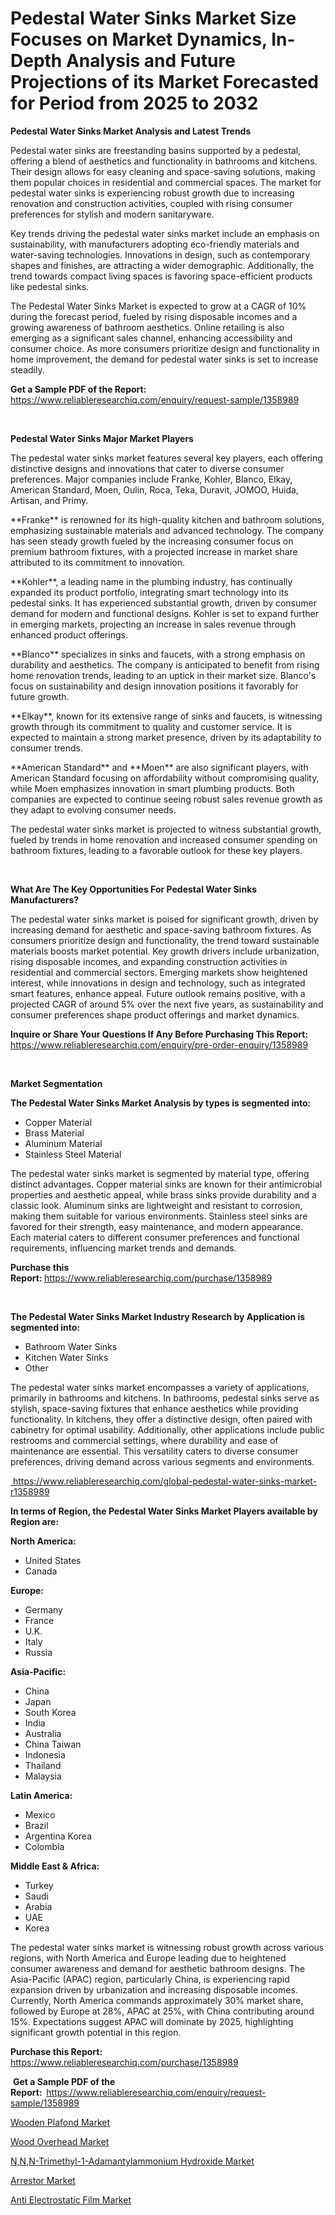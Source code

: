<p><h1>Pedestal Water Sinks Market Size Focuses on Market Dynamics, In-Depth Analysis and Future Projections of its Market Forecasted for Period from 2025 to 2032</h1></p><p><strong>Pedestal Water Sinks Market Analysis and Latest Trends</strong></p>
<p><p>Pedestal water sinks are freestanding basins supported by a pedestal, offering a blend of aesthetics and functionality in bathrooms and kitchens. Their design allows for easy cleaning and space-saving solutions, making them popular choices in residential and commercial spaces. The market for pedestal water sinks is experiencing robust growth due to increasing renovation and construction activities, coupled with rising consumer preferences for stylish and modern sanitaryware.</p><p>Key trends driving the pedestal water sinks market include an emphasis on sustainability, with manufacturers adopting eco-friendly materials and water-saving technologies. Innovations in design, such as contemporary shapes and finishes, are attracting a wider demographic. Additionally, the trend towards compact living spaces is favoring space-efficient products like pedestal sinks. </p><p>The Pedestal Water Sinks Market is expected to grow at a CAGR of 10% during the forecast period, fueled by rising disposable incomes and a growing awareness of bathroom aesthetics. Online retailing is also emerging as a significant sales channel, enhancing accessibility and consumer choice. As more consumers prioritize design and functionality in home improvement, the demand for pedestal water sinks is set to increase steadily.</p></p>
<p><strong>Get a Sample PDF of the Report:&nbsp;</strong> <a href="https://www.reliableresearchiq.com/enquiry/request-sample/1358989?utm_campaign=1129&utm_medium=2&utm_source=Github&utm_content=ia&utm_term=22032025&utm_id=pedestal-water-sinks">https://www.reliableresearchiq.com/enquiry/request-sample/1358989</a></p>
<p>&nbsp;</p>
<p><strong>Pedestal Water Sinks Major Market Players</strong></p>
<p><p>The pedestal water sinks market features several key players, each offering distinctive designs and innovations that cater to diverse consumer preferences. Major companies include Franke, Kohler, Blanco, Elkay, American Standard, Moen, Oulin, Roca, Teka, Duravit, JOMOO, Huida, Artisan, and Primy.</p><p>**Franke** is renowned for its high-quality kitchen and bathroom solutions, emphasizing sustainable materials and advanced technology. The company has seen steady growth fueled by the increasing consumer focus on premium bathroom fixtures, with a projected increase in market share attributed to its commitment to innovation.</p><p>**Kohler**, a leading name in the plumbing industry, has continually expanded its product portfolio, integrating smart technology into its pedestal sinks. It has experienced substantial growth, driven by consumer demand for modern and functional designs. Kohler is set to expand further in emerging markets, projecting an increase in sales revenue through enhanced product offerings.</p><p>**Blanco** specializes in sinks and faucets, with a strong emphasis on durability and aesthetics. The company is anticipated to benefit from rising home renovation trends, leading to an uptick in their market size. Blanco's focus on sustainability and design innovation positions it favorably for future growth.</p><p>**Elkay**, known for its extensive range of sinks and faucets, is witnessing growth through its commitment to quality and customer service. It is expected to maintain a strong market presence, driven by its adaptability to consumer trends.</p><p>**American Standard** and **Moen** are also significant players, with American Standard focusing on affordability without compromising quality, while Moen emphasizes innovation in smart plumbing products. Both companies are expected to continue seeing robust sales revenue growth as they adapt to evolving consumer needs.</p><p>The pedestal water sinks market is projected to witness substantial growth, fueled by trends in home renovation and increased consumer spending on bathroom fixtures, leading to a favorable outlook for these key players.</p></p>
<p>&nbsp;</p>
<p><strong>What Are The Key Opportunities For Pedestal Water Sinks Manufacturers?</strong></p>
<p><p>The pedestal water sinks market is poised for significant growth, driven by increasing demand for aesthetic and space-saving bathroom fixtures. As consumers prioritize design and functionality, the trend toward sustainable materials boosts market potential. Key growth drivers include urbanization, rising disposable incomes, and expanding construction activities in residential and commercial sectors. Emerging markets show heightened interest, while innovations in design and technology, such as integrated smart features, enhance appeal. Future outlook remains positive, with a projected CAGR of around 5% over the next five years, as sustainability and consumer preferences shape product offerings and market dynamics.</p></p>
<p><strong>Inquire or Share Your Questions If Any Before Purchasing This Report:</strong> <a href="https://www.reliableresearchiq.com/enquiry/pre-order-enquiry/1358989?utm_campaign=1129&utm_medium=2&utm_source=Github&utm_content=ia&utm_term=22032025&utm_id=pedestal-water-sinks">https://www.reliableresearchiq.com/enquiry/pre-order-enquiry/1358989</a></p>
<p>&nbsp;</p>
<p><strong>Market Segmentation</strong></p>
<p><strong>The Pedestal Water Sinks Market Analysis by types is segmented into:</strong></p>
<p><ul><li>Copper Material</li><li>Brass Material</li><li>Aluminum Material</li><li>Stainless Steel Material</li></ul></p>
<p><p>The pedestal water sinks market is segmented by material type, offering distinct advantages. Copper material sinks are known for their antimicrobial properties and aesthetic appeal, while brass sinks provide durability and a classic look. Aluminum sinks are lightweight and resistant to corrosion, making them suitable for various environments. Stainless steel sinks are favored for their strength, easy maintenance, and modern appearance. Each material caters to different consumer preferences and functional requirements, influencing market trends and demands.</p></p>
<p><strong>Purchase this Report:&nbsp;</strong><a href="https://www.reliableresearchiq.com/purchase/1358989?utm_campaign=1129&utm_medium=2&utm_source=Github&utm_content=ia&utm_term=22032025&utm_id=pedestal-water-sinks">https://www.reliableresearchiq.com/purchase/1358989</a></p>
<p>&nbsp;</p>
<p><strong>The Pedestal Water Sinks Market Industry Research by Application is segmented into:</strong></p>
<p><ul><li>Bathroom Water Sinks</li><li>Kitchen Water Sinks</li><li>Other</li></ul></p>
<p><p>The pedestal water sinks market encompasses a variety of applications, primarily in bathrooms and kitchens. In bathrooms, pedestal sinks serve as stylish, space-saving fixtures that enhance aesthetics while providing functionality. In kitchens, they offer a distinctive design, often paired with cabinetry for optimal usability. Additionally, other applications include public restrooms and commercial settings, where durability and ease of maintenance are essential. This versatility caters to diverse consumer preferences, driving demand across various segments and environments.</p></p>
<p><a href="https://www.reliableresearchiq.com/global-pedestal-water-sinks-market-r1358989?utm_campaign=1129&utm_medium=2&utm_source=Github&utm_content=ia&utm_term=22032025&utm_id=pedestal-water-sinks">&nbsp;https://www.reliableresearchiq.com/global-pedestal-water-sinks-market-r1358989</a></p>
<p><strong>In terms of Region, the Pedestal Water Sinks Market Players available by Region are:</strong></p>
<p>
    <p> <strong> North America: </strong>
        <ul>
            <li>United States</li>
            <li>Canada</li>
        </ul>
        </p> 
    <p> <strong> Europe: </strong>
        <ul>
            <li>Germany</li>
            <li>France</li>
            <li>U.K.</li>
            <li>Italy</li>
            <li>Russia</li>
        </ul>
        </p> 
    <p> <strong> Asia-Pacific: </strong>
        <ul>
            <li>China</li>
            <li>Japan</li>
            <li>South Korea</li>
            <li>India</li>
            <li>Australia</li>
            <li>China Taiwan</li>
            <li>Indonesia</li>
            <li>Thailand</li>
            <li>Malaysia</li>
        </ul>
        </p> 
    <p> <strong> Latin America: </strong>
        <ul>
            <li>Mexico</li>
            <li>Brazil</li>
            <li>Argentina Korea</li>
            <li>Colombia</li>
        </ul>
        </p> 
    <p> <strong> Middle East & Africa: </strong>
        <ul>
            <li>Turkey</li>
            <li>Saudi</li>
            <li>Arabia</li>
            <li>UAE</li>
            <li>Korea</li>
        </ul>
    </p>
    </p>
<p><p>The pedestal water sinks market is witnessing robust growth across various regions, with North America and Europe leading due to heightened consumer awareness and demand for aesthetic bathroom designs. The Asia-Pacific (APAC) region, particularly China, is experiencing rapid expansion driven by urbanization and increasing disposable incomes. Currently, North America commands approximately 30% market share, followed by Europe at 28%, APAC at 25%, with China contributing around 15%. Expectations suggest APAC will dominate by 2025, highlighting significant growth potential in this region.</p></p>
<p><strong>Purchase this Report: </strong><a href="https://www.reliableresearchiq.com/purchase/1358989?utm_campaign=1129&utm_medium=2&utm_source=Github&utm_content=ia&utm_term=22032025&utm_id=pedestal-water-sinks">https://www.reliableresearchiq.com/purchase/1358989</a></p>
<p>&nbsp;<strong>Get a Sample PDF of the Report:&nbsp;&nbsp;</strong><a href="https://www.reliableresearchiq.com/enquiry/request-sample/1358989?utm_campaign=1129&utm_medium=2&utm_source=Github&utm_content=ia&utm_term=22032025&utm_id=pedestal-water-sinks">https://www.reliableresearchiq.com/enquiry/request-sample/1358989</a></p>
<p><strong></strong></p>
<p><p><a href="https://github.com/stunzkocotpv/Market-Research-Report-List-1/blob/main/wooden-plafond-market.md?utm_campaign=1129&utm_medium=2&utm_source=Github&utm_content=ia&utm_term=22032025&utm_id=pedestal-water-sinks">Wooden Plafond Market</a></p><p><a href="https://github.com/iwanesucices/Market-Research-Report-List-1/blob/main/wood-overhead-market.md?utm_campaign=1129&utm_medium=2&utm_source=Github&utm_content=ia&utm_term=22032025&utm_id=pedestal-water-sinks">Wood Overhead Market</a></p><p><a href="https://github.com/sulvantomppa/Market-Research-Report-List-1/blob/main/nnn-trimethyl-1-adamantylammonium-hydroxide-market.md?utm_campaign=1129&utm_medium=2&utm_source=Github&utm_content=ia&utm_term=22032025&utm_id=pedestal-water-sinks">N,N,N-Trimethyl-1-Adamantylammonium Hydroxide Market</a></p><p><a href="https://github.com/snapetylerho/Market-Research-Report-List-1/blob/main/arrestor-market.md?utm_campaign=1129&utm_medium=2&utm_source=Github&utm_content=ia&utm_term=22032025&utm_id=pedestal-water-sinks">Arrestor Market</a></p><p><a href="https://github.com/hatlepigna2s/Market-Research-Report-List-1/blob/main/anti-electrostatic-film-market.md?utm_campaign=1129&utm_medium=2&utm_source=Github&utm_content=ia&utm_term=22032025&utm_id=pedestal-water-sinks">Anti Electrostatic Film Market</a></p></p>